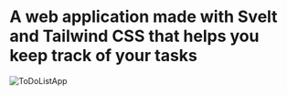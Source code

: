 # A web application made with Svelt and Tailwind CSS that helps you keep track of your tasks

![ToDoListApp](https://user-images.githubusercontent.com/94288311/170981738-99018b4e-1339-4615-941e-ee185d918c27.gif)

